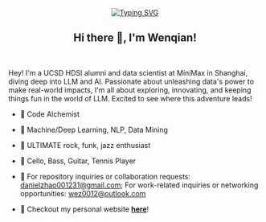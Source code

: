 <div align="center">
<a href="https://git.io/typing-svg"><img src="https://readme-typing-svg.demolab.com?font=Lobster&size=36&duration=1500&pause=300&color=D67F27&center=true&vCenter=true&multiline=true&width=500&height=120&lines=Humanmade+Data+Scientist;Passionate%2C+data-driven%2C+innovative" alt="Typing SVG" /></a>
 </div>

<h2 align="center">Hi there 👋, I'm Wenqian!</h2>
</br>
<p align="left">
Hey! I'm a UCSD HDSI alumni and data scientist at MiniMax in Shanghai, diving deep into LLM and AI. Passionate about unleashing data's power to make real-world impacts, I'm all about exploring, innovating, and keeping things fun in the world of LLM. Excited to see where this adventure leads!

</p>

- 🧪 Code Alchemist
- 📖 Machine/Deep Learning, NLP, Data Mining
- 🎸 ULTIMATE rock, funk, jazz enthusiast
- 👀 Cello, Bass, Guitar, Tennis Player
- 📮 For repository inquiries or collaboration requests: danielzhao001231@gmail.com; For work-related inquiries or networking opportunities: wez0012@outlook.com

- 📜 Checkout my personal website <strong><a href="https://wenqian-datasi.vercel.app">here</a></strong>!
<!---
wenqian-zhao/wenqian-zhao is a ✨ special ✨ repository because its `README.md` (this file) appears on your GitHub profile.
You can click the Preview link to take a look at your changes.
--->
